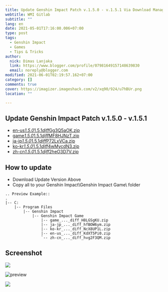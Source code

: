 ```yaml
---
title: Update Genshin Impact Patch v.1.5.0 - v.1.5.1 Via Download Manager
webtitle: WMI Gitlab
subtitle: ""
lang: en
date: 2021-05-01T17:16:00.006+07:00
type: post
tags:
  - Genshin Impact
  - Games
  - Tips & Tricks
author:
  nick: Dimas Lanjaka
  link: https://www.blogger.com/profile/07981649157148639830
  email: noreply@blogger.com
modified: 2021-06-01T02:19:57.162+07:00
category: []
comments: true
cover: https://imagizer.imageshack.com/v2/xq90/924/u7hBUr.png
location: ""

---
```


<h2>Update Genshin Impact Patch v.1.5.0 - v.1.5.1</h2><ul><li><a href="https://autopatchhk.yuanshen.com/client_app/update/hk4e_global/10/en-us_1.5.0_1.5.1_diff_Gg3Q5aOK.zip" rel="noopener noreferer nofollow">en-us<em>1.5.0</em>1.5.1<em>diff</em>Gg3Q5aOK.zip</a></li><li><a href="https://autopatchhk.yuanshen.com/client_app/update/hk4e_global/10/game_1.5.0_1.5.1_diff_MF8HJNzT.zip" rel="noopener noreferer nofollow">game<em>1.5.0</em>1.5.1<em>diff</em>MF8HJNzT.zip</a></li><li><a href="https://autopatchhk.yuanshen.com/client_app/update/hk4e_global/10/ja-jp_1.5.0_1.5.1_diff_P72LxVCa.zip" rel="noopener noreferer nofollow">ja-jp<em>1.5.0</em>1.5.1<em>diff</em>P72LxVCa.zip</a></li><li><a href="https://autopatchhk.yuanshen.com/client_app/update/hk4e_global/10/ko-kr_1.5.0_1.5.1_diff_4wMycdN3.zip" rel="noopener noreferer nofollow">ko-kr<em>1.5.0</em>1.5.1<em>diff</em>4wMycdN3.zip</a></li><li><a href="https://autopatchhk.yuanshen.com/client_app/update/hk4e_global/10/zh-cn_1.5.0_1.5.1_diff_2heO3D7V.zip" rel="noopener noreferer nofollow">zh-cn<em>1.5.0</em>1.5.1<em>diff</em>2heO3D7V.zip</a></li></ul><h2>How to update</h2><ul><li>Download Update Version Above</li><li>Copy all to your Genshin Impact\Genshin Impact Game\ folder</li></ul><pre><code>.. Preview Example::<br>.<br>|-- C:<br>    |-- Program Files<br>        |-- Genshin Impact<br>            |-- Genshin Impact Game<br>                |-- game_..._diff_H8LGSgKU.zip<br>                |-- ja-jp_..._diff_hfBOW6ym.zip<br>                |-- ko-kr_..._diff_NcX8UP1L.zip<br>                |-- en-us_..._diff_KdXT5Pi0.zip<br>                `-- zh-cn_..._diff_hvg2F3QM.zip<br></code></pre><h2>Screenshot</h2><span><a name="more"></a></span><p><img src="https://imagizer.imageshack.com/v2/xq90/924/u7hBUr.png" border="0"></p><p><img src="https://i.imgur.com/zHDw2i0.png" alt="preview"></p><p><img src="https://imagizer.imageshack.com/v2/xq90/924/W7QEZY.png" border="0"></p>   